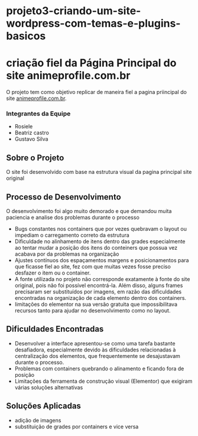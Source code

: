 # projeto3-criando-um-site-wordpress-com-temas-e-plugins-basicos

# criação fiel da Página Principal do site animeprofile.com.br

O projeto tem como objetivo replicar de maneira fiel a pagina priincipal do site [animeprofile.com.br](https://animeprofile.com.br).

### Integrantes da Equipe

- Rosiele
- Beatriz castro
- Gustavo Silva

##  Sobre o Projeto

O site foi desenvolvido com base na estrutura visual da pagina principal site original

##  Processo de Desenvolvimento

O desenvolvimento foi algo muito demorado e que demandou muita paciencia e analise dos problemas durante o processo

- Bugs constantes nos containers que por vezes quebravam o layout ou impediam o carregamento correto da estrutura 
- Dificuldade no alinhamento de itens dentro das grades especialmente ao tentar mudar a posição dos itens do conteiners que possua vez acabava por da problemas na organização
- Ajustes contínuos dos espaçamentos margens e posicionamentos para que ficasse fiel ao site, fez com que muitas vezes fosse preciso desfazer o item ou o container.  
- A fonte utilizada no projeto não corresponde exatamente à fonte do site original, pois não foi possível encontrá-la. Além disso, alguns frames precisaram ser substituídos por imagens, em razão das dificuldades encontradas na organização de cada elemento dentro dos containers.
- limitações do elementor na sua versão gratuita que impossibilitava recursos tanto para ajudar no desenvolvimento como no layout.
##  Dificuldades Encontradas

- Desenvolver a interface apresentou-se como uma tarefa bastante desafiadora, especialmente devido às dificuldades relacionadas à centralização dos elementos, que frequentemente se desajustavam durante o processo.
- Problemas com containers quebrando o alinamento e ficando fora de posição
- Limitações da ferramenta de construção visual (Elementor) que exigiram várias soluções alternativas  

##  Soluções Aplicadas

- adição de imagens
- substituição de grades por containers e vice versa
